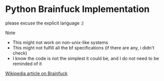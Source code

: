 # Python Brainfuck Implementation
please excuse the explicit language :)

>[!NOTE]
>- This might not work on non-unix-like systems
>- This might not fulfill all the bf specifications (if there are any, i didn't check)
>- I know the code is not the simplest it could be, and I do not need to be reminded of it

[Wikipedia article on Brainfuck](https://en.wikipedia.org/wiki/Brainfuck)

